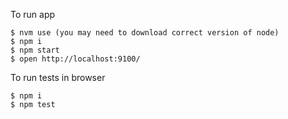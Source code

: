 To run app

```
$ nvm use (you may need to download correct version of node)
$ npm i
$ npm start
$ open http://localhost:9100/
```

To run tests in browser

```
$ npm i
$ npm test
```
